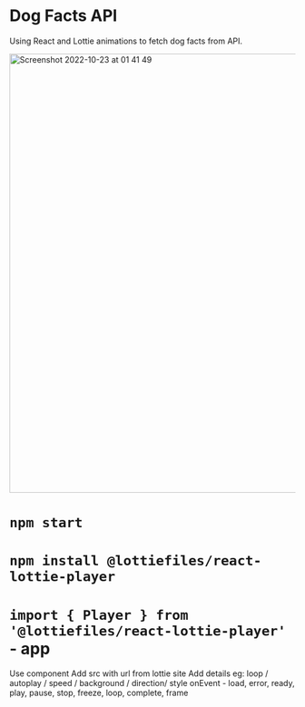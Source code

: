# Dog Facts API

Using React and Lottie animations to fetch dog facts from API.

<img width="774" alt="Screenshot 2022-10-23 at 01 41 49" src="https://user-images.githubusercontent.com/79761202/197367733-f72edcfd-4c63-4fec-857b-7d8ec648ac35.png">

# `npm start`
# `npm install @lottiefiles/react-lottie-player`
# `import { Player } from '@lottiefiles/react-lottie-player'` - app

Use component <player/>
Add src with url from lottie site
Add details eg:
loop / autoplay / speed / background / direction/ style 
onEvent - load, error, ready, play, pause, stop, freeze, loop, complete, frame



